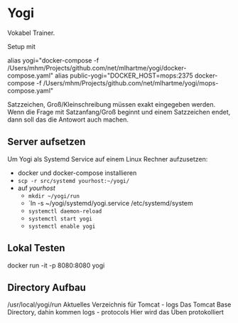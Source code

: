 # Yogi

Vokabel Trainer.

Setup mit

alias yogi="docker-compose -f /Users/mhm/Projects/github.com/net/mlhartme/yogi/docker-compose.yaml"
alias public-yogi="DOCKER_HOST=mops:2375 docker-compose -f /Users/mhm/Projects/github.com/net/mlhartme/yogi/mops-compose.yaml"

    
Satzzeichen, Groß/Kleinschreibung müssen exakt eingegeben werden. Wenn die Frage mit Satzanfang/Groß beginnt und einem Satzzeichen endet,
dann soll das die Antowort auch machen.

## Server aufsetzen

Um Yogi als Systemd Service auf einem Linux Rechner aufzusetzen:

* docker und docker-compose installieren
* `scp -r src/systemd yourhost:~/yogi/`
* auf *yourhost*
  * `mkdir ~/yogi/run`
  * `ln -s ~/yogi/systemd/yogi.service /etc/systemd/system
  * `systemctl daemon-reload`
  * `systemctl start yogi`
  * `systemctl enable yogi`

## Lokal Testen

docker run -it -p 8080:8080 yogi

## Directory Aufbau

/usr/local/yogi/run                        Aktuelles Verzeichnis für Tomcat
                 - logs                    Das Tomcat Base Directory, dahin kommen logs
                 - protocols               Hier wird das Üben protokolliert